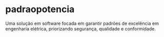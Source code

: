# padraopotencia

Uma solução em software focada em garantir padrões de excelência em engenharia elétrica, priorizando segurança, qualidade e conformidade.
